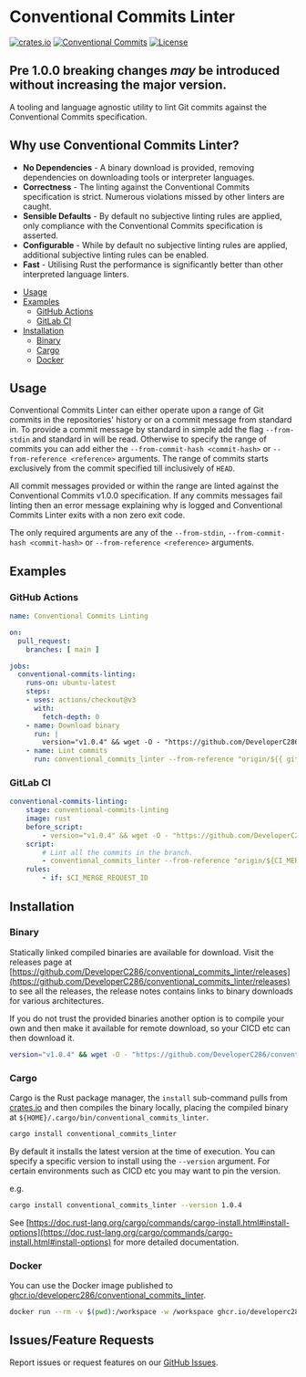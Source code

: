 # Conventional Commits Linter
[![crates.io](https://img.shields.io/crates/v/conventional_commits_linter)](https://crates.io/crates/conventional_commits_linter)
[![Conventional Commits](https://img.shields.io/badge/Conventional%20Commits-1.0.0-yellow.svg)](https://conventionalcommits.org)
[![License](https://img.shields.io/badge/License-AGPLv3-blue.svg)](https://www.gnu.org/licenses/agpl-3.0)


## Pre 1.0.0 breaking changes _may_ be introduced without increasing the major version.


A tooling and language agnostic utility to lint Git commits against the Conventional Commits specification.


## Why use Conventional Commits Linter?
 * __No Dependencies__ - A binary download is provided, removing dependencies on downloading tools or interpreter languages.
 * __Correctness__ - The linting against the Conventional Commits specification is strict. Numerous violations missed by other linters are caught.
 * __Sensible Defaults__ - By default no subjective linting rules are applied, only compliance with the Conventional Commits specification is asserted.
 * __Configurable__ - While by default no subjective linting rules are applied, additional subjective linting rules can be enabled.
 * __Fast__ - Utilising Rust the performance is significantly better than other interpreted language linters.


- [Usage](#usage)
- [Examples](#examples)
  - [GitHub Actions](#github-actions)
  - [GitLab CI](#gitlab-ci)
- [Installation](#installation)
  - [Binary](#binary)
  - [Cargo](#cargo)
  - [Docker](#docker)

## Usage
Conventional Commits Linter can either operate upon a range of Git commits in the repositories' history or on a commit message from standard in.
To provide a commit message by standard in simple add the flag `--from-stdin` and standard in will be read.
Otherwise to specify the range of commits you can add either the `--from-commit-hash <commit-hash>` or `--from-reference <reference>` arguments.
The range of commits starts exclusively from the commit specified till inclusively of `HEAD`.

All commit messages provided or within the range are linted against the Conventional Commits v1.0.0 specification.
If any commits messages fail linting then an error message explaining why is logged and Conventional Commits Linter exits with a non zero exit code.

The only required arguments are any of the `--from-stdin`, `--from-commit-hash <commit-hash>` or `--from-reference <reference>` arguments.

## Examples
### GitHub Actions
<!-- x-release-please-start-version -->
```yaml
name: Conventional Commits Linting

on:
  pull_request:
    branches: [ main ]

jobs:
  conventional-commits-linting:
    runs-on: ubuntu-latest
    steps:
    - uses: actions/checkout@v3
      with:
        fetch-depth: 0
    - name: Download binary
      run: |
        version="v1.0.4" && wget -O - "https://github.com/DeveloperC286/conventional_commits_linter/releases/download/${version}/x86_64-unknown-linux-musl.tar.gz" | tar xz --directory "/usr/bin/"
    - name: Lint commits
      run: conventional_commits_linter --from-reference "origin/${{ github.base_ref }}" --allow-angular-type-only
```
<!-- x-release-please-end -->

### GitLab CI
<!-- x-release-please-start-version -->
```yaml
conventional-commits-linting:
    stage: conventional-commits-linting
    image: rust
    before_script:
        - version="v1.0.4" && wget -O - "https://github.com/DeveloperC286/conventional_commits_linter/releases/download/${version}/x86_64-unknown-linux-musl.tar.gz" | tar xz --directory "/usr/bin/"
    script:
        # Lint all the commits in the branch.
        - conventional_commits_linter --from-reference "origin/${CI_MERGE_REQUEST_TARGET_BRANCH_NAME}" --allow-angular-type-only
    rules:
        - if: $CI_MERGE_REQUEST_ID
```
<!-- x-release-please-end -->

## Installation
### Binary
Statically linked compiled binaries are available for download.
Visit the releases page at [https://github.com/DeveloperC286/conventional_commits_linter/releases](https://github.com/DeveloperC286/conventional_commits_linter/releases) to see all the releases, the release notes contains links to binary downloads for various architectures.

If you do not trust the provided binaries another option is to compile your own and then make it available for remote download, so your CICD etc can then download it.

<!-- x-release-please-start-version -->
```sh
version="v1.0.4" && wget -O - "https://github.com/DeveloperC286/conventional_commits_linter/releases/download/${version}/x86_64-unknown-linux-musl.tar.gz" | tar xz --directory "/usr/bin/"
```
<!-- x-release-please-end -->

### Cargo
Cargo is the Rust package manager, the `install` sub-command pulls from [crates.io](https://crates.io/crates/conventional_commits_linter) and then compiles the binary locally, placing the compiled binary at `${HOME}/.cargo/bin/conventional_commits_linter`.

```sh
cargo install conventional_commits_linter
```

By default it installs the latest version at the time of execution.
You can specify a specific version to install using the `--version` argument.
For certain environments such as CICD etc you may want to pin the version.

e.g.

<!-- x-release-please-start-version -->
```sh
cargo install conventional_commits_linter --version 1.0.4
```
<!-- x-release-please-end -->

See [https://doc.rust-lang.org/cargo/commands/cargo-install.html#install-options](https://doc.rust-lang.org/cargo/commands/cargo-install.html#install-options) for more detailed documentation.

### Docker
You can use the Docker image published to [ghcr.io/developerc286/conventional_commits_linter](https://github.com/DeveloperC286/conventional_commits_linter/pkgs/container/conventional_commits_linter).

```sh
docker run --rm -v $(pwd):/workspace -w /workspace ghcr.io/developerc286/conventional_commits_linter:latest origin/HEAD
```

## Issues/Feature Requests
Report issues or request features on our [GitHub Issues](https://github.com/DeveloperC286/conventional_commits_linter/issues).

